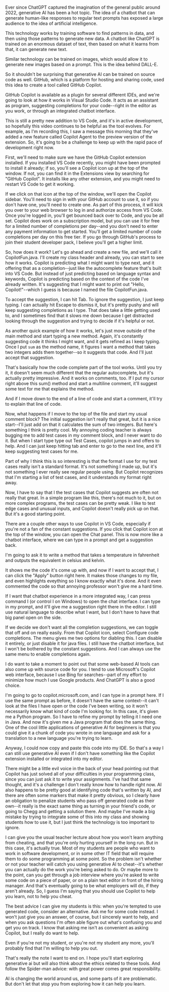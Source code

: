 Ever since ChatGPT captured the imagination of the general public around 2022, generative AI has been a hot topic. The idea of a chatbot that can generate human-like responses to regular text prompts has exposed a large audience to the idea of artificial intelligence. 

This technology works by training software to find patterns in data, and then using those patterns to generate new data. A chatbot like ChatGPT is trained on an enormous dataset of text, then based on what it learns from that, it can generate new text.

Similar technology can be trained on images, which would allow it to generate new images based on a prompt. This is the idea behind DALL-E.

So it shouldn't be surprising that generative AI can be trained on source code as well. GitHub, which is a platform for hosting and sharing code, used this idea to create a tool called GitHub Copilot. 

GitHub Copilot is available as a plugin for several different IDEs, and we're going to look at how it works in Visual Studio Code. It acts as an assistant as program, suggesting completions for your code--right in the editor as you work, or through an integrated chatbot interface.

This is still a pretty new addition to VS Code, and it's in active development, so hopefully this video continues to be helpful as the tool evolves. For example, as I'm recording this, I saw a message this morning that they've added a new feature called Copilot Agent to the preview version of the extension. So, it's going to be a challenge to keep up with the rapid pace of development right now.

First, we'll need to make sure we have the GitHub Copilot extension installed. If you installed VS Code recently, you might have been prompted to install it already; if so, you'll see a Copilot icon up at the top of the window. If not, you can find it in the Extensions view by searching for "GitHub Copilot". It installs like any other extension, and you might need to restart VS Code to get it working.

If we click on that icon at the top of the window, we'll open the Copilot sidebar. You'll need to sign in with your GitHub account to use it, so if you don't have one, you'll need to create one. As part of this process, it will kick you over to your web browser to log in and authorize access from VS Code. Once you're logged in, you'll get bounced back over to Code, and you be all set. Copilot does work on a subscription model, but you can use it for free for a limited number of completions per day--and you don't need to enter any payment information to get started. You'll get a limited number of code completions per day on this free tier. If you go through GitHub's process to join their student developer pack, I believe you'll get a higher limit.

So, how does it work? Let's go ahead and create a new file, and we'll call it CopilotFun.java. I'll create my class header and already, you can start to see how it works. Copilot is predicting what I might want to type next, and it offering that as a completion--just like the autocomplete feature that's built into VS Code. But instead of just predicting based on language syntax and keywords, Copilot is predicting based on the context of the code I've already written. It's suggesting that I might want to print out "Hello, Copilot!"--which I guess is because I named the file CopilotFun.java.

To accept the suggestion, I can hit Tab. To ignore the suggestion, I just keep typing. I can actually hit Escape to dismiss it, but it's pretty pushy and will keep suggesting completions as I type. That does take a little getting used to, and I sometimes find that it slows me down because I get distracted looking through the suggestion and trying to decide if it's helpful or not.

As another quick example of how it works, let's just move outside of the main method and start typing a new method. Again, it's constantly suggesting code it thinks I might want, and it gets refined as I keep typing. Once I put `sum` as the method name, it figures I want a method that takes two integers adds them together--so it suggests that code. And I'll just accept that suggestion.

That's basically how the code complete part of the tool works. Until you try it, it doesn't seem much different that the regular autocomplete, but it's actually pretty impressive. And it works on comments, too. If I put my cursor right above this sum() method and start a multiline comment, it'll suggest some text for me that explains the method.

And if I move down to the end of a line of code and start a comment, it'll try to explain that line of code.

Now, what happens if I move to the top of the file and start my usual comment block? The initial suggestion isn't really that great, but it is a nice start--I'll just add on that it calculates the sum of two integers. But here's something I think is pretty cool. My annoying coding teacher is always bugging me to add test cases in my comment block, and I never want to do it. But when I start type type out Test Cases, copilot jumps in and offers to help. And I can just keep hitting tab and enter to go to the next line, and it'll keep suggesting test cases for me.

Part of why I think this is so interesting is that the format I use for my test cases really isn't a standard format. It's not something I made up, but it's not something I ever really see regular people using. But Copilot recognizes that I'm starting a list of test cases, and it understands my format right away.

Now, I have to say that I the test cases that Copilot suggests are often not really that great. In a simple program like this, there's not much to it, but on more complex programs, the test cases can be pretty weak. I like to test edge cases and unusual inputs, and Copilot doesn't really pick up on that. But it's a good starting point.

There are a couple other ways to use Copilot in VS Code, especially if you're not a fan of the constant suggestions. If you click that Copilot icon at the top of the window, you can open the Chat panel. This is now more like a chatbot interface, where we can type in a prompt and get a suggestion back.

I'm going to ask it to write a method that takes a temperature in fahrenheit and outputs the equivalent in celsius and kelvin.

It shows me the code it's come up with, and now if I want to accept that, I can click the "Apply" button right here. It makes those changes to my file, and even highlights eveything so I know exactly what it's done. And it even commented the code so that annoying professor won't give me a hard time.

If I want that chatbot experience in a more integrated way, I can press command I (or control I on Windows) to open the chat interface. I can type in my prompt, and it'll give me a suggestion right there in the editor. I still use natural language to describe what I want, but I don't have to have that big panel open on the side.

If we decide we don't want all the completion suggestions, we can toggle that off and on really easily. From that Copilot icon, select Configure code completions. The menu gives me two options for diabling this. I can disable it entirely, or just disable it for java files. I still have the chatbot interface, but I won't be bothered by the constant suggestions. And I can always use the same menu to enable completions again.

I do want to take a moment to point out that some web-based AI tools can also come up with source code for you. I tend to use Microsoft's Copilot web interface, because I use Bing for searches--part of my effort to minimize how much I use Google products. And ChatGPT is also a good choice. 

 I'm going to go to copilot.microsoft.com, and I can type in a prompt here. If I use the same prompt as before, it doesn't have the same context--it can't look at the files I have open or the code I've been writing, so it won't necessarily know what kind of code I'm looking for. In this case, it's given me a Python program. So I have to refine my prompt by telling it I need one in Java. And now it's given me a Java program that does the same thing. One of the cool little applications of generative AI for beginners is that you could give it a chunk of code you wrote in one language and ask for a translation to a new language you're trying to learn.

Anyway, I could now copy and paste this code into my IDE. So that's a way I can still use generative AI even if I don't have something like the Copilot extension installed or integrated into my editor.

There might be a little evil voice in the back of your head pointing out that Copilot has just solved all of your difficulties in your programming class, since you can just ask it to write your assignments. I've had that same thought, and it's a challenge I don't really know how to handle right now. AI also happens to be pretty good at identifying code that's written by AI, and there are often some markers that make it pretty obvious, so I clearly have an obligation to penalize students who pass off generated code as their own--it really is the exact same thing as turning in your friend's code, or going to Chegg and getting a solution there. And maybe I've made a big mistake by trying to integrate some of this into my class and showing students how to use it, but I just think the technology is too important to ignore. 

I can give you the usual teacher lecture about how you won't learn anything from cheating, and that you're only hurting yourself in the long run. But in this case, it's actually true. Most of my students are people who want to work in software development, or in some other IT field that will require them to do some programming at some point. So the problem isn't whether or not your teacher will catch you using generative AI to cheat--it's whether you can actually do the work you're being asked to do. Or maybe more to the point, can you get through a job interview where you're asked to write some code on a piece of paper, or on a plain text editor in front of the hiring manager. And that's eventually going to be what employers will do, if they aren't already. So, I guess I'm saying that you should use Copilot to help you learn, not to help you cheat. 

The best advice I can give my students is this: when you're tempted to use generated code, consider an alternative. Ask me for some code instead. I won't just give you an answer, of course, but I sincerely want to help, and when you ask questions I'm often able figure out what's confusing you and get you on track. I know that asking me isn't as convenient as asking Copilot, but I really do want to help.

Even if you're not my student, or you're not my student any more, you'll probably find that I'm willing to help you out. 

That's really the note I want to end on. I hope you'll start exploring generative ai but will also think about the ethics related to these tools. And follow the Spider-man advice: with great power comes great responsibility.

AI is changing the world around us, and some parts of it are problematic. But don't let that stop you from exploring how it can help you learn. 